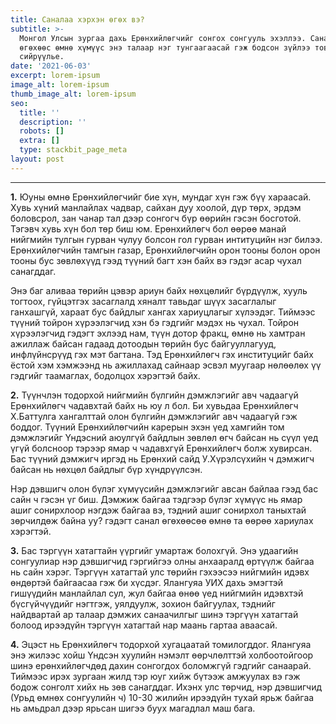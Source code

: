 ```yaml
---
title: Саналаа хэрхэн өгөх вэ?
subtitle: >-
  Монгол Улсын зургаа дахь Ерөнхийлөгчийг сонгох сонгууль эхэллээ. Саналаа
  өгөхөөс өмнө хүмүүс энэ талаар нэг тунгаагаасай гэж бодсон зүйлээ товчхон
  сийрүүлье.
date: '2021-06-03'
excerpt: lorem-ipsum
image_alt: lorem-ipsum
thumb_image_alt: lorem-ipsum
seo:
  title: ''
  description: ''
  robots: []
  extra: []
  type: stackbit_page_meta
layout: post
---
```

****

**1.** Юуны өмнө Ерөнхийлөгчийг бие хүн, мундаг хүн гэж бүү хараасай. Хувь хүний манлайлах чадвар, сайхан дуу хоолой, дүр төрх, эрдэм боловсрол, зан чанар тал дээр сонгогч бүр өөрийн гэсэн босготой. Тэгэвч хувь хүн бол төр биш юм. Ерөнхийлөгч бол өөрөө манай нийгмийн тулгын гурван чулуу болсон гол гурван интитуцийн нэг билээ. Ерөнхийлөгчийн тамгын газар, Ерөнхийлөгчийн орон тооны болон орон тооны бус зөвлөхүүд гээд түүний багт хэн байх вэ гэдэг асар чухал санагддаг.  

Энэ баг аливаа төрийн цэвэр ариун байх нөхцөлийг бүрдүүлж, хууль тогтоох, гүйцэтгэх засаглалд хяналт тавьдаг шүүх засаглалыг ганхашгүй, хараат бус байдлыг хангах хариуцлагыг хүлээдэг. Тиймээс түүний тойрон хүрээлэгчид хэн бэ гэдгийг мэдэх нь чухал. Тойрон хүрээлэгчид гэдэгт эхлээд нам, түүн дотор фракц, өмнө нь хамтран ажиллаж байсан гадаад дотоодын төрийн бус байгууллагууд, инфлүйнсрүүд гэх мэт багтана. Тэд Ерөнхийлөгч гэх институцийг байх ёстой хэм хэмжээнд нь ажиллахад сайнаар эсвэл муугаар нөлөөлөх үү гэдгийг таамаглах, бодолцох хэрэгтэй байх.  

**2.** Түүнчлэн тодорхой нийгмийн бүлгийн дэмжлэгийг авч чадаагүй Ерөнхийлөгч чадавхтай байх нь юу л бол. Би хувьдаа Ерөнхийлөгч Х.Баттулга хангалттай олон бүлгийн дэмжлэгийг авч чадаагүй гэж боддог. Түүний Ерөнхийлөгчийн карерын эхэн үед хамгийн том дэмжлэгийг Үндэсний аюулгүй байдлын зөвлөл өгч байсан нь сүүл үед үгүй болсноор тэрээр ямар ч чадавхгүй Ерөнхийлөгч болж хувирсан. Бас түүний дэмжигч иргэд нь Ерөнхий сайд У.Хүрэлсүхийн ч дэмжигч байсан нь нөхцөл байдлыг бүр хүндрүүлсэн.  

Нэр дэвшигч олон бүлэг хүмүүсийн дэмжлэгийг авсан байлаа гээд бас сайн ч гэсэн үг биш. Дэмжиж байгаа тэдгээр бүлэг хүмүүс нь ямар ашиг сонирхлоор нэгдэж байгаа вэ, тэдний ашиг сонирхол таныхтай зөрчилдөж байна уу? гэдэгт санал өгөхөөсөө өмнө та өөрөө хариулах хэрэгтэй.  

**3.** Бас тэргүүн хатагтайн үүргийг умартаж болохгүй. Энэ удаагийн сонгуулиар нэр дэвшигчид гэргийгээ олны анхааралд өртүүлж байгаа нь сайн хэрэг. Тэргүүн хатагтай улс төрийн гэхээсээ нийгмийн идэвх өндөртэй байгаасаа гэж би хүсдэг. Ялангуяа УИХ дахь эмэгтэй гишүүдийн манлайлал сул, жул байгаа өнөө үед нийгмийн идэвхтэй бүсгүйчүүдийг нэгтгэж, уялдуулж, зохион байгуулах, тэднийг найдвартай ар талаар дэмжих санаачилгыг шинэ тэргүүн хатагтай болоод ирээдүйн тэргүүн хатагтай нар маань гартаа аваасай.  

**4.** Эцэст нь Ерөнхийлөгч тодорхой хугацаатай томилогддог. Ялангуяа энэ жилээс хойш Үндсэн хуулийн нэмэлт өөрчлөлттэй холбоотойгоор шинэ ерөнхийлөгчдөд дахин сонгогдох боломжгүй гэдгийг санаарай. Тиймээс ирэх зургаан жилд тэр юуг хийж бүтээж амжуулах вэ гэж бодож сонголт хийх нь зөв санагддаг. Ихэнх улс төрчид, нэр дэвшигчид (Урьд өмнөх сонгуулийн ч) 10-30 жилийн ирээдүйн тухай ярьж байгаа нь амьдрал дээр ярьсан шигээ буух магадлал маш бага.  
